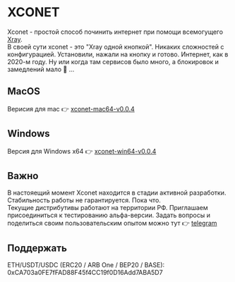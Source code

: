 # XCONET
Xconet - простой способ починить интернет при помощи всемогущего [Xray](https://github.com/XTLS/Xray-core).  
В своей сути xconet - это "Xray одной кнопкой". Никаких сложностей с конфигурацией. Установили, нажали на кнопку и готово. Интернет, как в 2020-м году. Ну или когда там сервисов было много, а блокировок и замедлений мало 🤔 ...

## MacOS  
Верисия для mac 👉 [xconet-mac64-v0.0.4](https://github.com/DH9GMB/xconet-apps/releases/tag/v0.0.4)  

## Windows  
Версия для Windows x64 👉 [xconet-win64-v0.0.4](https://github.com/DH9GMB/xconet-apps/releases/tag/v0.0.4)  

## Важно  
В настояещий момент Xconet находится в стадии активной разработки. Стабильность работы не гарантируется. Пока что.  
Текущие дистрибутивы работают на территории РФ. Приглашаем присоединиться к тестированию альфа-версии. Задать вопросы и поделиться своим пользовательским опытом можно тут 👉 [telegram](https://t.me/BalefireDetect)  
## Поддержать  
ETH/USDT/USDC (ERC20 / ARB One / BEP20 / BASE): 0xCA703a0FE7fFAD88F45f4CC19f0D16Add7ABA5D7
